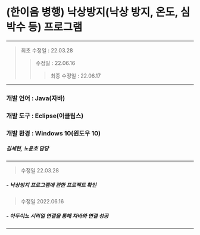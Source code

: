  # (한이음 병행) 낙상방지(낙상 방지, 온도, 심박수 등) 프로그램
---
> 최초 수정일 : 22.03.28
>> 수정일 : 22.06.16
>>> 최종 수정일 : 22.06.17
---
### 개발 언어 : Java(자바)
### 개발 도구 : Eclipse(이클립스)
### 개발 환경 : Windows 10(윈도우 10)
##### 김세현, 노윤호 담당
---
> 수정일 22.03.28
##### - 낙상방지 프로그램에 관한 프로젝트 확인
> 수정일 2022.06.16
##### - 아두이노 시리얼 연결을 통해 자바와 연결 성공
---

